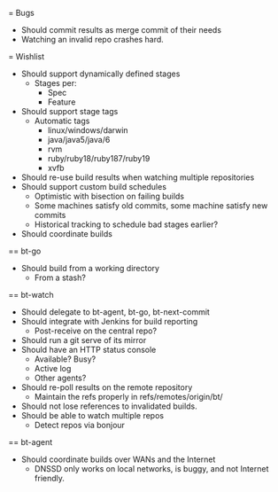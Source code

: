 = Bugs

* Should commit results as merge commit of their needs
* Watching an invalid repo crashes hard.

= Wishlist

* Should support dynamically defined stages
  * Stages per:
    * Spec
    * Feature
* Should support stage tags
  * Automatic tags
    * linux/windows/darwin
    * java/java5/java/6
    * rvm
    * ruby/ruby18/ruby187/ruby19
    * xvfb
* Should re-use build results when watching multiple repositories
* Should support custom build schedules
  * Optimistic with bisection on failing builds
  * Some machines satisfy old commits, some machine satisfy new commits
  * Historical tracking to schedule bad stages earlier?
* Should coordinate builds 


== bt-go

* Should build from a working directory
  * From a stash?

== bt-watch

* Should delegate to bt-agent, bt-go, bt-next-commit
* Should integrate with Jenkins for build reporting
  * Post-receive on the central repo?
* Should run a git serve of its mirror
* Should have an HTTP status console
  * Available? Busy?
  * Active log
  * Other agents?
* Should re-poll results on the remote repository
  * Maintain the refs properly in refs/remotes/origin/bt/
* Should not lose references to invalidated builds.
* Should be able to watch multiple repos
  * Detect repos via bonjour


== bt-agent

* Should coordinate builds over WANs and the Internet
  * DNSSD only works on local networks, is buggy, and not Internet friendly.
